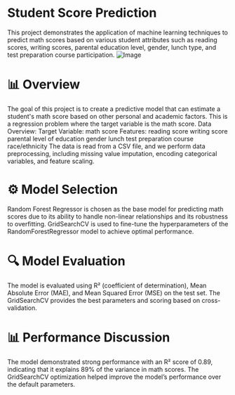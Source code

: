 # Student Score Prediction
This project demonstrates the application of machine learning techniques to predict math scores based on various student attributes such as reading scores, writing scores, parental education level, gender, lunch type, and test preparation course participation.
![Image](https://github.com/user-attachments/assets/7b5ce9ae-546a-47eb-8cdd-32f7ff4df1e8)

# 📊 Overview
The goal of this project is to create a predictive model that can estimate a student's math score based on other personal and academic factors. This is a regression problem where the target variable is the math score.
Data Overview:
Target Variable: math score
Features:
reading score
writing score
parental level of education
gender
lunch
test preparation course
race/ethnicity
The data is read from a CSV file, and we perform data preprocessing, including missing value imputation, encoding categorical variables, and feature scaling.

# ⚙️ Model Selection
Random Forest Regressor is chosen as the base model for predicting math scores due to its ability to handle non-linear relationships and its robustness to overfitting.
GridSearchCV is used to fine-tune the hyperparameters of the RandomForestRegressor model to achieve optimal performance.

# 🔍 Model Evaluation
The model is evaluated using R² (coefficient of determination), Mean Absolute Error (MAE), and Mean Squared Error (MSE) on the test set. The GridSearchCV provides the best parameters and scoring based on cross-validation.

# 📊 Performance Discussion
The model demonstrated strong performance with an R² score of 0.89, indicating that it explains 89% of the variance in math scores.
The GridSearchCV optimization helped improve the model’s performance over the default parameters.
